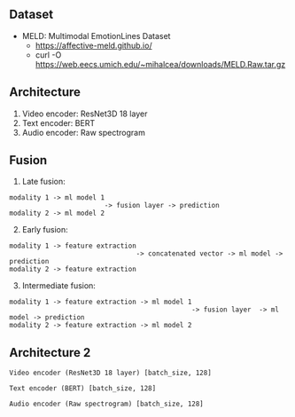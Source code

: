 ## Dataset

- MELD: Multimodal EmotionLines Dataset
    - https://affective-meld.github.io/
    - curl -O https://web.eecs.umich.edu/~mihalcea/downloads/MELD.Raw.tar.gz

## Architecture
1. Video encoder: ResNet3D 18 layer
2. Text encoder: BERT
3. Audio encoder: Raw spectrogram

## Fusion
1. Late fusion:
```
modality 1 -> ml model 1
                        -> fusion layer -> prediction
modality 2 -> ml model 2
```

2. Early fusion:
```
modality 1 -> feature extraction 
                                -> concatenated vector -> ml model -> prediction
modality 2 -> feature extraction
```

3. Intermediate fusion:
```
modality 1 -> feature extraction -> ml model 1
                                              -> fusion layer  -> ml model -> prediction
modality 2 -> feature extraction -> ml model 2
```

## Architecture 2
```
Video encoder (ResNet3D 18 layer) [batch_size, 128]

Text encoder (BERT) [batch_size, 128]

Audio encoder (Raw spectrogram) [batch_size, 128]

```